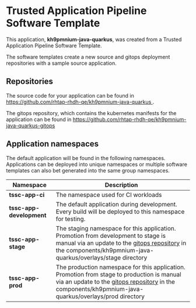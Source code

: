# Trusted Application Pipeline Software Template

This application, **kh9pmnium-java-quarkus**, was created from a Trusted Application Pipeline Software Template.

The software templates create a new source and gitops deployment repositories with a sample source application. 

## Repositories

The source code for your application can be found in [https://github.com/rhtap-rhdh-qe/kh9pmnium-java-quarkus ](https://github.com/rhtap-rhdh-qe/kh9pmnium-java-quarkus ).
 
The gitops repository, which contains the kubernetes manifests for the application can be found in 
[https://github.com/rhtap-rhdh-qe/kh9pmnium-java-quarkus-gitops ](https://github.com/rhtap-rhdh-qe/kh9pmnium-java-quarkus-gitops ) 

## Application namespaces 

The default application will be found in the following namespaces. Applications can be deployed into unique namespaces or multiple software templates can also bet generated into the same group namespaces.  

|  Namespace   |  Description   |  
| -------- | -------- |
| **tssc-app-ci** | The namespace used for CI workloads |
| **tssc-app-development** | The default application during development. Every build will be deployed to this namespace for testing. |
| **tssc-app-stage** | The staging namespace for this application. Promotion from development to stage is manual via an update to the [gitops repository](https://github.com/rhtap-rhdh-qe/kh9pmnium-java-quarkus-gitops ) in the components/kh9pmnium-java-quarkus/overlays/stage directory |
| **tssc-app-prod** | The production namespace for this application. Promotion from stage to production is manual via an update to the [gitops repository](https://github.com/rhtap-rhdh-qe/kh9pmnium-java-quarkus-gitops ) in the components/kh9pmnium-java-quarkus/overlays/prod directory |